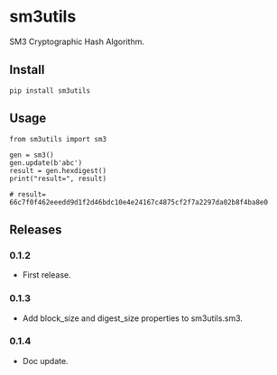 # sm3utils

SM3 Cryptographic Hash Algorithm.

## Install

```
pip install sm3utils
```

## Usage

```
from sm3utils import sm3

gen = sm3()
gen.update(b'abc')
result = gen.hexdigest()
print("result=", result)

# result= 66c7f0f462eeedd9d1f2d46bdc10e4e24167c4875cf2f7a2297da02b8f4ba8e0
```

## Releases

### 0.1.2

- First release.

### 0.1.3

- Add block_size and digest_size properties to sm3utils.sm3.

### 0.1.4

- Doc update.
